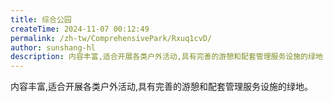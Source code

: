 ```yaml
---
title: 综合公园
createTime: 2024-11-07 00:12:49
permalink: /zh-tw/ComprehensivePark/Rxuq1cvD/
author: sunshang-hl
description: 内容丰富,适合开展各类户外活动,具有完善的游憩和配套管理服务设施的绿地
---
```


内容丰富,适合开展各类户外活动,具有完善的游憩和配套管理服务设施的绿地。